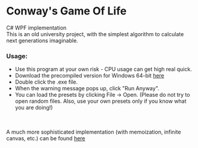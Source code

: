 # Conway's Game Of Life
C# WPF implementation
\
This is an old university project, with the simplest algorithm to calculate next generations imaginable.

### Usage:

- Use this program at your own risk - CPU usage can get high real quick.
- Download the precompiled version for Windows 64-bit [here](https://drive.google.com/file/d/10ajqbP6kPEjyj6d2h8xzJoHAyHj5BhVw/view?usp=sharing)
- Double click the .exe file.
- When the warning message pops up, click "Run Anyway".
- You can load the presets by clicking File -> Open. (Please do not try to open random files. Also, use your own presets only if you know what you are doing!)

[//]: #

\
\
A much more sophisticated implementation (with memoization, infinite canvas, etc.) can be found [here](https://golly.sourceforge.io/)
